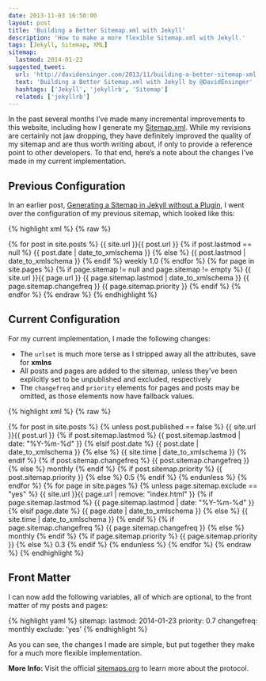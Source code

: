 ```yaml
---
date: 2013-11-03 16:50:00
layout: post
title: 'Building a Better Sitemap.xml with Jekyll'
description: 'How to make a more flexible Sitemap.xml with Jekyll.'
tags: [Jekyll, Sitemap, XML]
sitemap:
  lastmod: 2014-01-23
suggested_tweet:
  url: 'http://davidensinger.com/2013/11/building-a-better-sitemap-xml-with-jekyll/'
  text: 'Building a Better Sitemap.xml with Jekyll by @DavidEnsinger'
  hashtags: ['Jekyll', 'jekyllrb', 'Sitemap']
  related: ['jekyllrb']
---
```


In the past several months I’ve made many incremental improvements to this website, including how I generate my [Sitemap.xml](http://davidensinger.com/sitemap.xml). While my revisions are certainly not jaw dropping, they have definitely improved the quality of my sitemap and are thus worth writing about, if only to provide a reference point to other developers. To that end, here’s a note about the changes I’ve made in my current implementation.

## Previous Configuration
In an earlier post, [Generating a Sitemap in Jekyll without a Plugin](http://davidensinger.com/2013/03/generating-a-sitemap-in-jekyll-without-a-plugin/), I went over the configuration of my previous sitemap, which looked like this:

{% highlight xml %}
{% raw %}
<?xml version="1.0" encoding="UTF-8"?>
<urlset xmlns:xsi="http://www.w3.org/2001/XMLSchema-instance" xsi:schemaLocation="http://www.sitemaps.org/schemas/sitemap/0.9 http://www.sitemaps.org/schemas/sitemap/0.9/sitemap.xsd" xmlns="http://www.sitemaps.org/schemas/sitemap/0.9">
  {% for post in site.posts %}
    <url>
      <loc>{{ site.url }}{{ post.url }}</loc>
      {% if post.lastmod == null %}
        <lastmod>{{ post.date | date_to_xmlschema }}</lastmod>
      {% else %}
        <lastmod>{{ post.lastmod | date_to_xmlschema }}</lastmod>
      {% endif %}
      <changefreq>weekly</changefreq>
      <priority>1.0</priority>
    </url>
  {% endfor %}
  {% for page in site.pages %}
    {% if page.sitemap != null and page.sitemap != empty %}
      <url>
        <loc>{{ site.url }}{{ page.url }}</loc>
        <lastmod>{{ page.sitemap.lastmod | date_to_xmlschema }}</lastmod>
        <changefreq>{{ page.sitemap.changefreq }}</changefreq>
        <priority>{{ page.sitemap.priority }}</priority>
       </url>
    {% endif %}
  {% endfor %}
</urlset>
{% endraw %}
{% endhighlight %}

## Current Configuration
For my current implementation, I made the following changes:

- The `urlset` is much more terse as I stripped away all the attributes, save for **xmlns**
- All posts and pages are added to the sitemap, unless they’ve been explicitly set to be unpublished and excluded, respectively
- The `changefreq` and `priority` elements for pages and posts may be omitted, as those elements now have fallback values.

{% highlight xml %}
{% raw %}
<?xml version="1.0" encoding="UTF-8"?>
<urlset xmlns="http://www.sitemaps.org/schemas/sitemap/0.9">
  {% for post in site.posts %}
    {% unless post.published == false %}
    <url>
      <loc>{{ site.url }}{{ post.url }}</loc>
      {% if post.sitemap.lastmod %}
        <lastmod>{{ post.sitemap.lastmod | date: "%Y-%m-%d" }}</lastmod>
      {% elsif post.date %}
        <lastmod>{{ post.date | date_to_xmlschema }}</lastmod>
      {% else %}
        <lastmod>{{ site.time | date_to_xmlschema }}</lastmod>
      {% endif %}
      {% if post.sitemap.changefreq %}
        <changefreq>{{ post.sitemap.changefreq }}</changefreq>
      {% else %}
        <changefreq>monthly</changefreq>
      {% endif %}
      {% if post.sitemap.priority %}
        <priority>{{ post.sitemap.priority }}</priority>
      {% else %}
        <priority>0.5</priority>
      {% endif %}
    </url>
    {% endunless %}
  {% endfor %}
  {% for page in site.pages %}
    {% unless page.sitemap.exclude == "yes" %}
    <url>
      <loc>{{ site.url }}{{ page.url | remove: "index.html" }}</loc>
      {% if page.sitemap.lastmod %}
        <lastmod>{{ page.sitemap.lastmod | date: "%Y-%m-%d" }}</lastmod>
      {% elsif page.date %}
        <lastmod>{{ page.date | date_to_xmlschema }}</lastmod>
      {% else %}
        <lastmod>{{ site.time | date_to_xmlschema }}</lastmod>
      {% endif %}
      {% if page.sitemap.changefreq %}
        <changefreq>{{ page.sitemap.changefreq }}</changefreq>
      {% else %}
        <changefreq>monthly</changefreq>
      {% endif %}
      {% if page.sitemap.priority %}
        <priority>{{ page.sitemap.priority }}</priority>
      {% else %}
        <priority>0.3</priority>
      {% endif %}
    </url>
    {% endunless %}
  {% endfor %}
</urlset>
{% endraw %}
{% endhighlight %}

## Front Matter
I can now add the following variables, all of which are optional, to the front matter of my posts and pages:

{% highlight yaml %}
sitemap:
  lastmod: 2014-01-23
  priority: 0.7
  changefreq: monthly
  exclude: 'yes'
{% endhighlight %}

As you can see, the changes I made are simple, but put together they make for a much more flexible implementation.

<div class="gray-box">
  <p><strong>More Info:</strong> Visit the official <a href="http://www.sitemaps.org/">sitemaps.org</a> to learn more about the protocol.</p>
</div>
